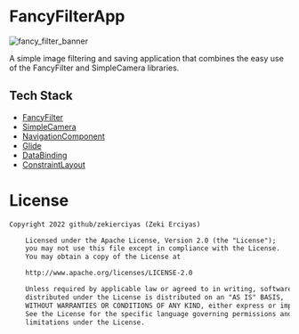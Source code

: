 # FancyFilterApp

![fancy_filter_banner](https://user-images.githubusercontent.com/71823127/206792647-7278e40e-7df5-4840-ab85-82f86cbe7e97.png)

A simple image filtering and saving application that combines the easy use of the FancyFilter and SimpleCamera libraries.

## Tech Stack
- [FancyFilter](https://github.com/zekierciyas/FancyFilter)
- [SimpleCamera](https://github.com/zekierciyas/SimpleCamera)
- [NavigationComponent](https://developer.android.com/guide/navigation)
- [Glide](https://github.com/bumptech/glide)
- [DataBinding](https://developer.android.com/topic/libraries/data-binding)
- [ConstraintLayout](https://developer.android.com/reference/androidx/constraintlayout/widget/ConstraintLayout)

# License
```xml
Copyright 2022 github/zekierciyas (Zeki Erciyas)

    Licensed under the Apache License, Version 2.0 (the "License");
    you may not use this file except in compliance with the License.
    You may obtain a copy of the License at

    http://www.apache.org/licenses/LICENSE-2.0

    Unless required by applicable law or agreed to in writing, software
    distributed under the License is distributed on an "AS IS" BASIS,
    WITHOUT WARRANTIES OR CONDITIONS OF ANY KIND, either express or implied.
    See the License for the specific language governing permissions and
    limitations under the License.
```




